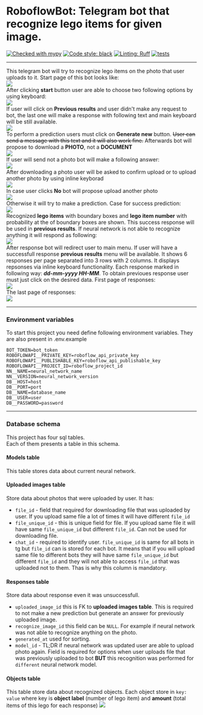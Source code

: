 RoboflowBot: Telegram bot that recognize lego items for given image.
===
[![Checked with mypy](https://www.mypy-lang.org/static/mypy_badge.svg)](https://mypy-lang.org/)
[![Code style: black](https://img.shields.io/badge/code%20style-black-000000.svg)](https://github.com/psf/black)
[![Linting: Ruff](https://img.shields.io/endpoint?url=https://raw.githubusercontent.com/charliermarsh/ruff/main/assets/badge/v2.json)](https://github.com/astral-sh/ruff)
[![tests](https://github.com/Vaipik/roboflow_tg_bot/actions/workflows/test.yaml/badge.svg)](https://github.com/Vaipik/roboflow_tg_bot/actions/workflows/test.yaml)
___
This telegram bot will try to recognize lego items on the photo that user uploads to it.
Start page of this bot looks like:\
<img src="readme/start_page.png"/>\
After clicking <b>start</b> button user are able to choose two following options by using keyboard:\
<img src="readme/start_main_menu.png"/>\
If user will click on <b>Previous results</b> and user didn't make any request to bot,
the last one will make a response with following text and main keyboard will be still available.\
<img src="readme/no_responses.png"/>\
To perform a prediction users must click on <b>Generate new</b> button.
~~User can send a message with this text and it will also work fine.~~
Afterwards bot will propose to download a **PHOTO**, not a **DOCUMENT**\
<img src="readme/uploaded_photo.png"/>\
If user will send not a photo bot will make a following answer:\
<img src="readme/not_photo.png"/>\
After downloading a photo user will be asked to confirm upload or to upload another photo
by using inline keyborad\
<img src="readme/confirmation.png"/>\
In case user clicks **No** bot will propose upload another photo\
<img src="readme/clicked_no_on_inline_kb.png"/>\
Otherwise it will try to make a prediction. Case for success prediction:\
<img src="readme/recognize_photo.png"/>\
Recognized **lego items** with boundary boxes and **lego item number** with probability
at the of boundary boxes are shown. This success response will be used in **previous results**.
If neural network is not able to recognize anything it will respond as following:\
<img src="readme/unsuccess_example.png"/>\
After response bot will redirect user to main menu.
If user will have a successfull response **previous results** menu will be available.
It shows 6 responses per page separated into 3 rows with 2 columns.
It displays repsonses via inline keyboard functionality.
Each response marked in following way: _**dd-mm-yyyy HH-MM**_.
To obtain previoues response user must just click on the desired data.
First page of responses:\
<img src="readme/responses_first_page.png"/>\
The last page of responses:\
<img src="readme/responses_last_page.png"/>
___
### Environment variables
To start this project you need define following environment variables. They are also present in .env.example
```
BOT_TOKEN=bot_token
ROBOFLOWAPI__PRIVATE_KEY=roboflow_api_private_key
ROBOFLOWAPI__PUBLISHABLE_KEY=roboflow_api_publishable_key
ROBOFLOWAPI__PROJECT_ID=roboflow_project_id
NN__NAME=neural_network_name
NN__VERSION=neural_network_version
DB__HOST=host
DB__PORT=port
DB__NAME=database_name
DB__USER=user
DB__PASSWORD=password
```
___
### Database schema
This project has four sql tables.\
Each of them presents a table in this schema.
#### Models table
This table stores data about current neural network.
#### Uploaded images table
Store data about photos that were uploaded by user. It has:
* `file_id` - field that required for downloading file that was uploaded by user.
If you upload same file a lot of times it will have different `file_id`
* `file_unique_id` - this is unique field for file. If you upload same file it will have
same `file_unique_id` but different `file_id`. Can not be used for downloading file.
* `chat_id` - required to identify user. `file_unique_id` is same for all bots in tg but
`file_id` can is stored for each bot. It means that if you will upload same file to different
bots they will have same `file_unique_id` but different `file_id` and they will not able to
access `file_id` that was uploaded not to them. Thas is why this column is mandatory.
#### Responses table
Store data about response even it was unsuccessfull.
* `uploaded_image_id` this is FK to **uploaded images table**. This is required to not
make a new prediction but generate an answer for previously uploaded image.
* `recognize_image_id` this field can be `NULL`. For example if neural network was not
able to recognize anything on the photo.
* `generated_at` used for sorting.
* `model_id` - TL;DR if neural network was updated user are able to upload photo again.
Field is required for options when user uploads file that was previously
uploaded to bot **BUT** this recognition was performed for `different` neural network model.
#### Objects table
This table store data about recognized objects. Each object store in `key: value` where
key is **object label** (number of lego item) and **amount** (total items of this lego for each response)
<img src="readme/DB.png"/>

